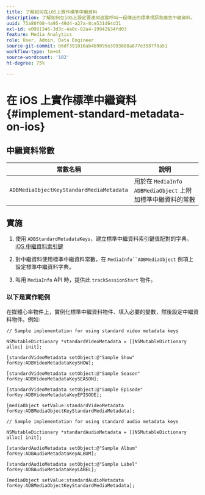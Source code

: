 ```yaml
---
title: 了解如何在iOS上實作標準中繼資料
description: 了解如何在iOS上設定要連同追蹤呼叫一起傳送的標準視訊和廣告中繼資料。
uuid: 75a80f08-4a95-49d4-a27a-8ce531d64d31
exl-id: e0981346-3d3c-4a0c-82a4-19942634fd03
feature: Media Analytics
role: User, Admin, Data Engineer
source-git-commit: b6df391016ab4b9095e3993808a877e3587f0a51
workflow-type: tm+mt
source-wordcount: '102'
ht-degree: 75%

---
```


# 在 iOS 上實作標準中繼資料{#implement-standard-metadata-on-ios}

## 中繼資料常數

| 常數名稱 | 說明 |
|---|---|
| `ADBMediaObjectKeyStandardMediaMetadata` | 用於在 `MediaInfo ADBMediaObject` 上附加標準中繼資料的常數 |

## 實施

1. 使用 `ADBStandardMetadataKeys`，建立標準中繼資料索引鍵值配對的字典。
   [iOS 中繼資料索引鍵](/help/sdk-implement/track-av-playback/impl-std-metadata/ios-metadata-keys.md)

1. 對中繼資料使用標準中繼資料常數，在 `MediaInfo``ADBMediaObject` 例項上設定標準中繼資料字典。

1. 叫用 `MediaInfo` API 時，提供此 `trackSessionStart` 物件。

### 以下是實作範例

在媒體心率物件上，實例化標準中繼資料物件、填入必要的變數，然後設定中繼資料物件。例如:

```
// Sample implementation for using standard video metadata keys 
 
NSMutableDictionary *standardVideoMetadata = [[NSMutableDictionary alloc] init]; 
 
[standardVideoMetadata setObject:@"Sample Show" forKey:ADBVideoMetadataKeySHOW]; 
 
[standardVideoMetadata setObject:@"Sample Season" forKey:ADBVideoMetadataKeySEASON]; 
 
[standardVideoMetadata setObject:@"Sample Episode" forKey:ADBVideoMetadataKeyEPISODE]; 
 
[mediaObject setValue:standardVideoMetadata forKey:ADBMediaObjectKeyStandardMediaMetadata];
```

```
// Sample implementation for using standard audio metadata keys 
 
NSMutableDictionary *standardAudioMetadata = [[NSMutableDictionary alloc] init];  
 
[standardAudioMetadata setObject:@"Sample Album"   forKey:ADBAudioMetadataKeyALBUM];  
 
[standardAudioMetadata setObject:@"Sample Label"   forKey:ADBAudioMetadataKeyLABEL]; 
 
[mediaObject setValue:standardAudioMetadata   forKey:ADBMediaObjectKeyStandardMediaMetadata];
```
